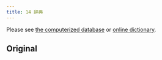 ```yaml
---
title: 14 辞典
---
```


Please see [the computerized database](https://github.com/ryanlo713/lexicon-json) or [online dictionary](/enthrirhc).

## Original

<PDF url="../assets/newithkuil_lexicon.pdf" />

<PDF url="../assets/newithkuil_affixes.pdf" />
